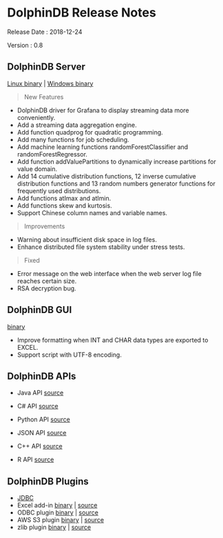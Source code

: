 # DolphinDB Release Notes

Release Date : 2018-12-24

Version : 0.8

## DolphinDB Server
[Linux binary](http://www.dolphindb.com/downloads/DolphinDB_Linux_V0.7.zip) | [Windows binary](http://www.dolphindb.com/downloads/DolphinDB_Win_V0.7.zip)

> New Features

* DolphinDB driver for Grafana to display streaming data more conveniently.
* Add a streaming data aggregation engine.
* Add function quadprog for quadratic programming.
* Add many functions for job scheduling.
* Add machine learning functions randomForestClassifier and randomForestRegressor.
* Add function addValuePartitions to dynamically increase partitions for value domain. 
* Add 14 cumulative distribution functions, 12 inverse cumulative distribution functions and 13 random numbers generator functions for frequently used distributions.
* Add functions atImax and atImin.
* Add functions skew and kurtosis.
* Support Chinese column names and variable names.

> Improvements

* Warning about insufficient disk space in log files.
* Enhance distributed file system stability under stress tests.

> Fixed

* Error message on the web interface when the web server log file reaches certain size.
* RSA decryption bug.

## DolphinDB GUI
[binary](http://www.dolphindb.com/downloads/DolphinDB_GUI_V0.8.zip)

*  Improve formatting when INT and CHAR data types are exported to EXCEL.
*  Support script with UTF-8 encoding.

## DolphinDB APIs
* Java API [source](https://github.com/dolphindb/api-java)

* C# API [source](https://github.com/dolphindb/api-csharp)

* Python API [source](https://github.com/dolphindb/api-python3)

* JSON API [source](https://github.com/dolphindb/api-json)

* C++ API [source](https://github.com/dolphindb/api-cplusplus)

* R API [source](https://github.com/dolphindb/api-r)

## DolphinDB Plugins
* [JDBC](https://github.com/dolphindb/jdbc)
* Excel add-in [binary](http://www.dolphindb.com/downloads/DolphinDB_Excel_V0.8.zip) | [source](https://github.com/dolphindb/release/blob/master/0.8/DolphinDB_Excel_V0.8_src.zip)
* ODBC plugin [binary](http://www.dolphindb.com/downloads/ODBC_V0.8.zip) | [source](https://github.com/dolphindb/release/blob/master/0.8/DolphinDB_Plugin_V0.8_src.zip)
* AWS S3 plugin [binary](http://www.dolphindb.com/downloads/AWSS3_V0.8.zip) | [source](https://github.com/dolphindb/release/blob/master/0.8/DolphinDB_Plugin_V0.8_src.zip)
* zlib plugin [binary](http://www.dolphindb.com/downloads/ZLIB_V0.8.zip) | [source](https://github.com/dolphindb/release/blob/master/0.8/DolphinDB_Plugin_V0.8_src.zip)
